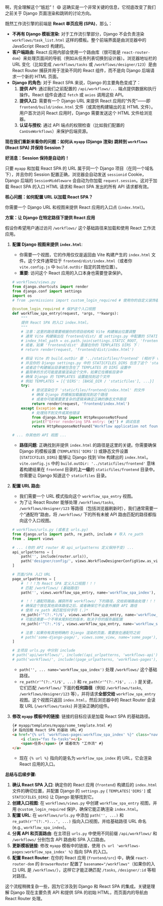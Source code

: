 啊，完全理解这个“尴尬”！ 😄 这确实是一个非常关键的信息，它彻底改变了我们之前关于 Django 页面渲染和跳转的讨论方向。

既然工作流引擎的前端是 **React 单页应用 (SPA)**，那么：

*   **不再有 Django 模板渲染**: 对于工作流引擎部分，Django 不会负责渲染 `workflows/task_list.html` 这样的模板。整个前端界面是由浏览器中的 JavaScript (React) 构建的。
*   **客户端路由**: React 应用内部会使用一个路由库（很可能是 `react-router-dom`）来处理页面间的导航（例如从任务列表切换到设计器）。浏览器地址栏的 URL 变化（比如变成 `/workflows/tasks` 或 `/workflows/designer/123`）是由 React Router 捕获并用于渲染不同的 React 组件，而不是向 Django 后端请求一个新的 HTML 页面。
*   **Django 的角色**: 对于 React SPA 来说，Django 的主要角色变成了：
    1.  **提供 API**: 通过我们之前配置的 `/api/workflows/...` 端点提供数据和执行操作。React 组件会通过 `fetch` 或 `axios` 调用这些 API。
    2.  **提供入口**: 需要有一个 Django URL 来提供 React 应用的“外壳”——即 `frontend/build/index.html` 文件（或其他构建输出的主 HTML 文件）。用户首次访问 React 应用时，Django 需要发送这个 HTML 文件给浏览器。
    3.  **认证与授权**: 通过 API 端点的权限检查（比如我们配置的 `CanUseWorkflows`）来保护后端资源。

**现在我们重新来看你的问题：如何从 `myapp` (Django 渲染) 跳转到 `workflows` (React SPA) 并保持 Session？**

**好消息：Session 保持是自动的！**

只要 `myapp` 和加载 React SPA 的 URL 属于同一个 Django 项目（在同一个域名下），并且你的 Session 配置正确，浏览器会自动发送 `sessionid` Cookie，Django 后端的 `SessionMiddleware` 会自动为你加载 `request.session`。这对于加载 React SPA 的入口 HTML 请求和 React SPA 发出的所有 API 请求都有效。

**核心问题：如何配置 URL 以加载 React SPA？**

你需要一个 Django URL 和视图来提供 React 应用的入口点 (`index.html`)。

**方案：让 Django 在特定路径下提供 React 应用**

假设你希望用户通过访问 `/workflows/` 这个基础路径来加载和使用 React 工作流应用。

1.  **配置 Django 视图来提供 `index.html`**:
    *   你需要一个视图，它的作用仅仅是返回由 Vite 构建产生的 `index.html` 文件。这个文件通常位于 `frontend/dist/index.html`（或者你 `vite.config.js` 中 `build.outDir` 指定的其他位置）。
    *   **重要**: 访问这个 React 应用的入口本身也需要登录保护。

    ```python
    # workflows/views.py
    from django.shortcuts import render
    from django.conf import settings
    import os
    # from .permissions import custom_login_required # 使用你的自定义装饰器

    @custom_login_required # 保护这个入口视图
    def workflow_spa_entry(request, *args, **kwargs):
        """
        提供 React SPA 的入口 index.html。
        """
        # 注意：这里的路径需要根据你的项目结构和 Vite 构建输出位置调整
        # 通常 Vite 构建输出在 frontend/dist/ 或 settings.py 中配置的 STATIC_ROOT 下的某个子目录
        # index_html_path = os.path.join(settings.STATIC_ROOT, 'frontend', 'index.html')
        # 或者，如果 'frontend/dist' 直接在你的 TEMPLATES DIRS 下：
        # return render(request, 'frontend/dist/index.html')

        # 假设 Vite 的 build.outDir 是 '../staticfiles/frontend' (相对于 vite.config.js)
        # 并且你的 Django settings.py 中的 STATICFILES_DIRS 包含了这个 'staticfiles' 目录
        # 或者这个构建输出目录被包含在了 TEMPLATES 的 DIRS 设置中
        # 最简单的方式可能是直接渲染这个文件，如果它在模板目录中
        # 确保 Django 的 TEMPLATES 设置能找到这个文件
        # 例如 TEMPLATES = [{'DIRS': [BASE_DIR / 'staticfiles'], ...}]
        try:
             # 尝试渲染位于 'staticfiles/frontend/index.html' 的文件
             # 确保 Django 的模板加载器能找到这个路径
             # 或者你可能需要更复杂的逻辑来确定正确的静态文件路径
             return render(request, 'frontend/index.html')
        except Exception as e:
             # 处理找不到文件或其他错误
             from django.http import HttpResponseNotFound
             print(f"Error rendering SPA entry: {e}") # 调试信息
             return HttpResponseNotFound("Workflow application not found.")

    # ... 你其他的 API 视图 ...
    ```
    *   **路径问题**: 正确找到并提供 `index.html` 的路径是这里的关键。你需要确保 Django 的模板设置 (`TEMPLATES['DIRS']`) 或静态文件设置 (`STATICFILES_DIRS`) 能够让 Django 找到 Vite 构建出的 `index.html`。`vite.config.js` 中的 `build.outDir: '../staticfiles/frontend'` 意味着构建结果在 `frontend` 目录的**上一级**的 `staticfiles/frontend` 目录中。你需要让 Django 知道这个 `staticfiles` 目录。

2.  **配置 URL 路由**:
    *   我们需要一个 URL 模式指向这个 `workflow_spa_entry` 视图。
    *   为了让 React Router 能够处理 `/workflows/tasks`, `/workflows/designer/123` 等路径（包括浏览器刷新时），我们通常需要一个“通配符”路由，将 `/workflows/` 下的所有未被 API 路由匹配的路径都指向这个入口视图。

    ```python
    # workflows/urls.py (或者主 urls.py)
    from django.urls import path, re_path, include # 导入 re_path
    from . import views

    # ... (你的 API router 和 api_urlpatterns 定义保持不变) ...
    api_urlpatterns = [
        path('', include(router.urls)),
        path('designer/config/', views.WorkflowDesignerConfigView.as_view(), name='workflow-designer-config'),
    ]

    # 页面/SPA 入口 URL
    page_urlpatterns = [
        # ！！！为 React SPA 定义入口视图！！！
        # 匹配 /workflows/ (基础路径)
        path('', views.workflow_spa_entry, name='workflow_spa_index'),

        # ！！！通配符路由，捕获所有 workflows/ 下的路径，交给前端路由处理！！！
        # 确保这个放在其他具体路径之后，或者确保它不会意外捕获 API 路径
        # 使用 re_path 来匹配任何字符 (.)*
        re_path(r'^(?:.*)/$', views.workflow_spa_entry, name='workflow_spa_catchall'),
        # 可能还需要一个不带末尾斜杠的版本，取决于你的服务器配置
        re_path(r'^(?:.*)$', views.workflow_spa_entry, name='workflow_spa_catchall_no_slash'),

        # 注意：如果你有其他明确的 Django 渲染的页面，需要放在通配符之前
        # path('some-django-page/', views.some_view, name='some_page'),
    ]

    # 主项目 urls.py 中分别 include
    # path('api/workflows/', include((api_urlpatterns, 'workflows-api'), namespace='workflows-api')),
    # path('workflows/', include((page_urlpatterns, 'workflows-pages'), namespace='workflows-pages')),
    ```
    *   `path('', ... name='workflow_spa_index')` 处理 `/workflows/` 这个基础路径。
    *   `re_path(r'^(?:.*)/$', ...)` 和 `re_path(r'^(?:.*)$', ...)` 是关键，它们匹配 `/workflows/` 下面的**任何路径**（例如 `/workflows/tasks`, `/workflows/designer/123` 等），并将请求**全部交给** `workflow_spa_entry` 视图。这个视图只返回 `index.html`，然后浏览器中的 React Router 会读取 URL (`/workflows/tasks`) 并渲染正确的组件。

3.  **修改 `myapp` 模板中的链接**:
    链接的目标应该是加载 React SPA 的基础路径。

    ```html
    {# myapp/templates/myapp/some_template.html #}
    {# 指向加载 React SPA 的基础 URL #}
    <a href="{% url 'workflows-pages:workflow_spa_index' %}" class="nav-item">
        <i class="fas fa-tasks"></i>
        <span>任务</span> {# 或者改为 "工作流" #}
    </a>
    ```
    *   现在 `{% url %}` 指向的是名为 `workflow_spa_index` 的 URL，它会渲染 React 应用的入口。

**总结与后续步骤:**

1.  **确认 React SPA 入口**: 确定你的 React 应用 (`frontend`) 构建后的 `index.html` 文件的确切位置，并配置 Django 的 `settings.py` ( `TEMPLATES['DIRS']` 或 `STATICFILES_DIRS`) 让 Django 能够找到它。
2.  **创建入口视图**: 在 `workflows/views.py` 中创建 `workflow_spa_entry` 视图，并用 `@custom_login_required` 保护，确保它能正确渲染 `index.html`。
3.  **配置 URL**: 在 `workflows/urls.py` 中添加 `path('', ...)` 和 `re_path(r'^(?:.*)...', ...)` 指向入口视图，并给基础路径 URL 命名 (e.g., `workflow_spa_index`)。
4.  **分离 API 和页面路由**: 在主项目 `urls.py` 中使用不同前缀 `/api/workflows/` 和 `/workflows/` 分别包含 API 路由和 SPA 入口路由。
5.  **更新模板链接**: 修改 `myapp` 模板中的链接，使用 `{% url 'workflows-pages:workflow_spa_index' %}` 指向 SPA 的入口。
6.  **配置 React Router**: 在你的 React 应用 (`frontend/src`) 中，确保 `react-router-dom` 的 `BrowserRouter` 配置了 `basename="/workflows"`（如果你的入口 URL 是 `/workflows/`），这样它才能正确匹配 `/tasks`, `/designer/:id` 等相对路径。

这个流程稍微复杂一些，因为它涉及到 Django 和 React SPA 的集成。关键是理解 Django 现在主要负责 API 和提供 SPA 的初始 HTML，而页面内的导航由 React Router 处理。